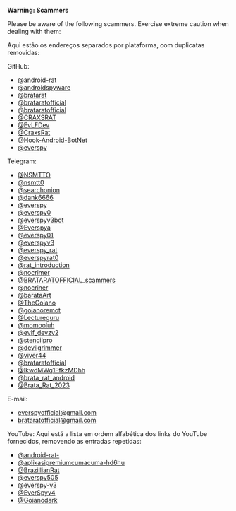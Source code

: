 **Warning: Scammers**

Please be aware of the following scammers. Exercise extreme caution when dealing with them:

Aqui estão os endereços separados por plataforma, com duplicatas removidas:

GitHub:
- [@android-rat](https://github.com/android-rat)
- [@androidspyware](https://github.com/androidspyware)
- [@bratarat](http://GitHub.com/bratarat)
- [@brataratofficial](http://GitHub.com/brataratofficial)
- [@brataratofficial](https://github.com/BRATARATOFFICIAL/BrataRat)
- [@CRAXSRAT](https://github.com/EvLFDev/CRAXSRAT)
- [@EvLFDev](https://github.com/EvLFDev/EvLFDev)
- [@CraxsRat](https://github.com/craxsrat/CraxsRat)
- [@Hook-Android-BotNet](https://github.com/HookBotNet/Hook-Android-BotNet)
- [@everspy](https://github.com/everspy)

Telegram:
- [@NSMTTO](https://t.me/NSMTTO)
- [@nsmtt0](https://t.me/nsmtt0)
- [@searchonion](https://t.me/searchonion)
- [@dank6666](https://t.me/dank6666)
- [@everspy](https://t.me/everspy)
- [@everspy0](https://t.me/everspy0)
- [@everspyv3bot](https://t.me/everspyv3bot)
- [@Everspya](https://t.me/Everspya)
- [@everspy01](https://t.me/everspy01)
- [@everspyv3](https://t.me/everspyv3)
- [@everspy_rat](https://t.me/everspy_rat)
- [@everspyrat0](https://t.me/everspyrat0)
- [@rat_introduction](https://t.me/rat_introduction)
- [@nocrimer](https://t.me/nocrimer)
- [@BRATARATOFFICIAL_scammers](https://t.me/BRATARATOFFICIAL_scammers)
- [@nocriner](https://t.me/nocriner)
- [@barataArt](https://t.me/barataArt)
- [@TheGoiano](https://t.me/TheGoiano)
- [@goianoremot](https://t.me/goianoremot)
- [@Lectureguru](https://t.me/Lectureguru)
- [@momooluh](https://t.me/momooluh)
- [@evlf_devzv2](https://t.me/evlf_devzv2)
- [@stencilpro](https://t.me/stencilpro)
- [@devilgrimmer](https://t.me/devilgrimmer)
- [@viver44](https://t.me/viver44)
- [@brataratofficial](https://t.me/brataratofficial)
- [@IkwdMWq1FfkzMDhh](https://t.me/IkwdMWq1FfkzMDhh)
- [@brata_rat_android](https://t.me/brata_rat_android)
- [@Brata_Rat_2023](https://t.me/Brata_Rat_2023)

E-mail:
- everspyofficial@gmail.com
- brataratofficial@gmail.com

YouTube:
Aqui está a lista em ordem alfabética dos links do YouTube fornecidos, removendo as entradas repetidas:

- [@android-rat-](https://www.youtube.com/@android-rat-)
- [@aplikasipremiumcumacuma-hd6hu](https://www.youtube.com/@aplikasipremiumcumacuma-hd6hu)
- [@BrazillianRat](https://www.youtube.com/@BrazillianRat)
- [@everspy505](https://www.youtube.com/@everspy505)
- [@everspy-v3](https://www.youtube.com/@everspy-v3)
- [@EverSpyv4](https://www.youtube.com/@EverSpyv4)
- [@Goianodark](https://www.youtube.com/@Goianodark)
